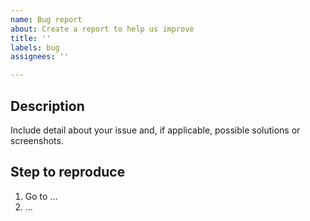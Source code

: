 ```yaml
---
name: Bug report
about: Create a report to help us improve
title: ''
labels: bug
assignees: ''

---
```


## Description

Include detail about your issue and, if applicable, possible solutions or screenshots.

## Step to reproduce

1. Go to ...
2. ...
